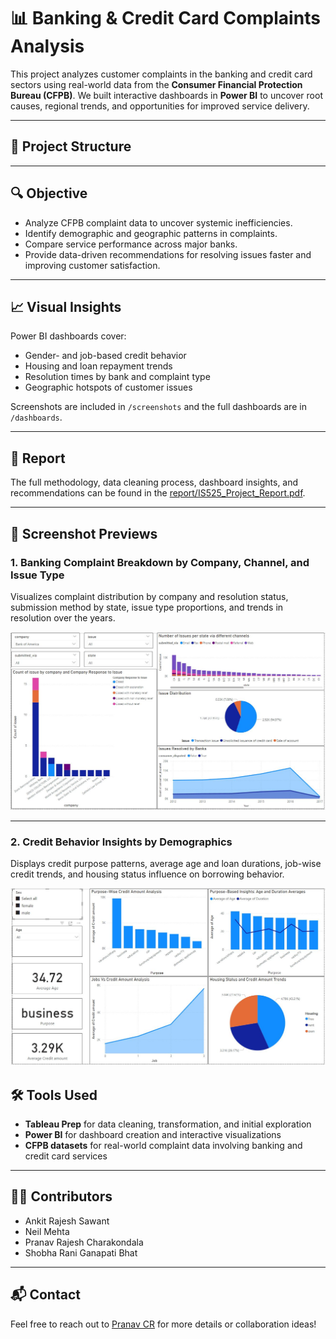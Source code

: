 # 📊 Banking & Credit Card Complaints Analysis

This project analyzes customer complaints in the banking and credit card sectors using real-world data from the **Consumer Financial Protection Bureau (CFPB)**. We built interactive dashboards in **Power BI** to uncover root causes, regional trends, and opportunities for improved service delivery.

---

## 📁 Project Structure


---

## 🔍 Objective

- Analyze CFPB complaint data to uncover systemic inefficiencies.
- Identify demographic and geographic patterns in complaints.
- Compare service performance across major banks.
- Provide data-driven recommendations for resolving issues faster and improving customer satisfaction.

---

## 📈 Visual Insights

Power BI dashboards cover:
- Gender- and job-based credit behavior
- Housing and loan repayment trends
- Resolution times by bank and complaint type
- Geographic hotspots of customer issues

Screenshots are included in `/screenshots` and the full dashboards are in `/dashboards`.

---

## 📘 Report

The full methodology, data cleaning process, dashboard insights, and recommendations can be found in the [report/IS525_Project_Report.pdf](report/IS525_Project_Report.pdf).

---
## 📸 Screenshot Previews

### 1. Banking Complaint Breakdown by Company, Channel, and Issue Type

Visualizes complaint distribution by company and resolution status, submission method by state, issue type proportions, and trends in resolution over the years.

![Banking Complaint Analysis](Screenshots/1.1.JPG)

---

### 2. Credit Behavior Insights by Demographics

Displays credit purpose patterns, average age and loan durations, job-wise credit trends, and housing status influence on borrowing behavior.

![Credit Behavior Insights](Screenshots/3.1.JPG)

## 🛠️ Tools Used

- **Tableau Prep** for data cleaning, transformation, and initial exploration
- **Power BI** for dashboard creation and interactive visualizations
- **CFPB datasets** for real-world complaint data involving banking and credit card services

---

## 👨‍💻 Contributors

- Ankit Rajesh Sawant  
- Neil Mehta  
- Pranav Rajesh Charakondala  
- Shobha Rani Ganapati Bhat  

---

## 📬 Contact

Feel free to reach out to [Pranav CR](https://github.com/YOUR_USERNAME) for more details or collaboration ideas!
